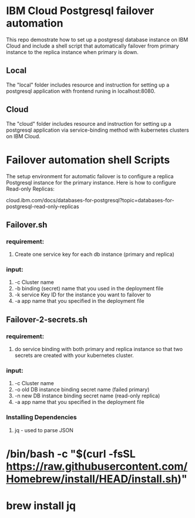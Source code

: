 # IBM Cloud Postgresql failover automation
This repo demostrate how to set up a postgresql database instance on IBM Cloud and include a shell script that automatically failover from primary instance to the replica instance when primary is down.

## Local
The "local" folder includes resource and instruction for setting up a postgresql application with frontend runing in localhost:8080.

## Cloud
The "cloud" folder includes resource and instruction for setting up a postgresql application via service-binding method with kubernetes clusters on IBM Cloud.

# Failover automation shell Scripts
The setup environment for automatic failover is to configure a replica Postgresql instance for the primary instance. Here is how to configure Read-only Replicas:

cloud.ibm.com/docs/databases-for-postgresql?topic=databases-for-postgresql-read-only-replicas

## Failover.sh
### requirement:
1. Create one service key for each db instance (primary and replica)

### input:
1. -c Cluster name
2. -b binding (secret) name that you used in the deployment file
3. -k service Key ID for the instance you want to failover to
4. -a app name that you specified in the deployment file

## Failover-2-secrets.sh
### requirement:
1. do service binding with both primary and replica instance so that two secrets are created with your kubernetes cluster.

### input:
1. -c Cluster name
2. -o old DB instance binding secret name (failed primary)
3.  -n new DB instance binding secret name (read-only replica)
4. -a app name that you specified in the deployment file

### Installing Dependencies 
1. jq - used to parse JSON
# /bin/bash -c "$(curl -fsSL https://raw.githubusercontent.com/Homebrew/install/HEAD/install.sh)" 
# brew install jq
